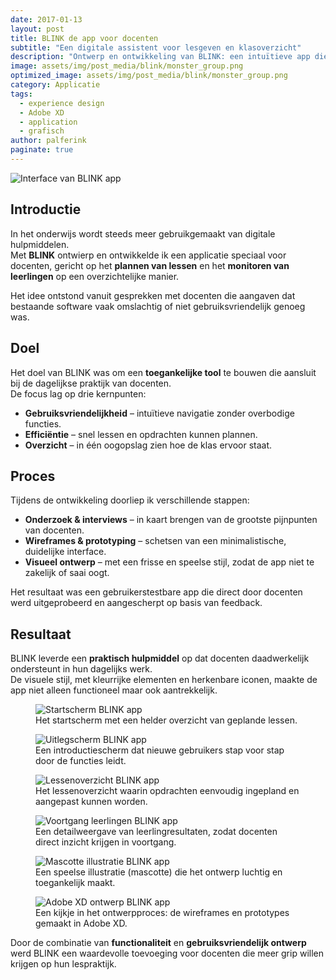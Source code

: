 ```yaml
---
date: 2017-01-13
layout: post
title: BLINK de app voor docenten
subtitle: "Een digitale assistent voor lesgeven en klasoverzicht"
description: "Ontwerp en ontwikkeling van BLINK: een intuïtieve app die docenten helpt om lessen efficiënter in te richten en de voortgang van leerlingen te volgen; met het oog op maatwerk."
image: assets/img/post_media/blink/monster_group.png
optimized_image: assets/img/post_media/blink/monster_group.png
category: Applicatie
tags:
  - experience design
  - Adobe XD
  - application
  - grafisch
author: palferink
paginate: true
---
```


<img src="{{ site.baseurl }}/assets/img/post_media/blink/monster_group.png" alt="Interface van BLINK app">

## Introductie

In het onderwijs wordt steeds meer gebruikgemaakt van digitale hulpmiddelen.  
Met **BLINK** ontwierp en ontwikkelde ik een applicatie speciaal voor docenten, gericht op het **plannen van lessen** en het **monitoren van leerlingen** op een overzichtelijke manier.  

Het idee ontstond vanuit gesprekken met docenten die aangaven dat bestaande software vaak omslachtig of niet gebruiksvriendelijk genoeg was.

## Doel

Het doel van BLINK was om een **toegankelijke tool** te bouwen die aansluit bij de dagelijkse praktijk van docenten.  
De focus lag op drie kernpunten:

- **Gebruiksvriendelijkheid** – intuïtieve navigatie zonder overbodige functies.  
- **Efficiëntie** – snel lessen en opdrachten kunnen plannen.  
- **Overzicht** – in één oogopslag zien hoe de klas ervoor staat.  

## Proces

Tijdens de ontwikkeling doorliep ik verschillende stappen:

- **Onderzoek & interviews** – in kaart brengen van de grootste pijnpunten van docenten.  
- **Wireframes & prototyping** – schetsen van een minimalistische, duidelijke interface.  
- **Visueel ontwerp** – met een frisse en speelse stijl, zodat de app niet te zakelijk of saai oogt.  

Het resultaat was een gebruikerstestbare app die direct door docenten werd uitgeprobeerd en aangescherpt op basis van feedback.

## Resultaat

BLINK leverde een **praktisch hulpmiddel** op dat docenten daadwerkelijk ondersteunt in hun dagelijks werk.  
De visuele stijl, met kleurrijke elementen en herkenbare iconen, maakte de app niet alleen functioneel maar ook aantrekkelijk.  

<div class="image-grid">
  <figure>
    <img src="{{ site.baseurl }}/assets/img/post_media/blink/homescreen.png" alt="Startscherm BLINK app">
    <figcaption>Het startscherm met een helder overzicht van geplande lessen.</figcaption>
  </figure>
  <figure>
    <img src="{{ site.baseurl }}/assets/img/post_media/blink/explanation_screen.png" alt="Uitlegscherm BLINK app">
    <figcaption>Een introductiescherm dat nieuwe gebruikers stap voor stap door de functies leidt.</figcaption>
  </figure>
  <figure>
    <img src="{{ site.baseurl }}/assets/img/post_media/blink/page_example1.png" alt="Lessenoverzicht BLINK app">
    <figcaption>Het lessenoverzicht waarin opdrachten eenvoudig ingepland en aangepast kunnen worden.</figcaption>
  </figure>
  <figure>
    <img src="{{ site.baseurl }}/assets/img/post_media/blink/page_example2.png" alt="Voortgang leerlingen BLINK app">
    <figcaption>Een detailweergave van leerlingresultaten, zodat docenten direct inzicht krijgen in voortgang.</figcaption>
  </figure>
  <figure>
    <img src="{{ site.baseurl }}/assets/img/post_media/blink/devil.png" alt="Mascotte illustratie BLINK app">
    <figcaption>Een speelse illustratie (mascotte) die het ontwerp luchtig en toegankelijk maakt.</figcaption>
  </figure>
  <figure>
    <img src="{{ site.baseurl }}/assets/img/post_media/blink/XD.png" alt="Adobe XD ontwerp BLINK app">
    <figcaption>Een kijkje in het ontwerpproces: de wireframes en prototypes gemaakt in Adobe XD.</figcaption>
  </figure>
</div>

Door de combinatie van **functionaliteit** en **gebruiksvriendelijk ontwerp** werd BLINK een waardevolle toevoeging voor docenten die meer grip willen krijgen op hun lespraktijk.
